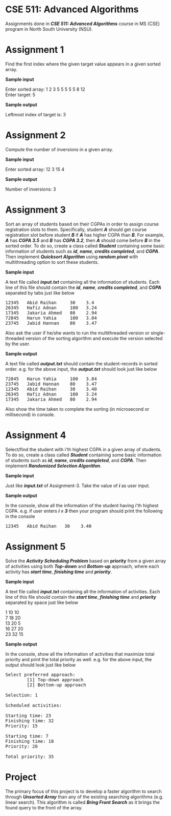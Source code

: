 # CSE 511: Advanced Algorithms
Assignments done in **_CSE 511: Advanced Algorithms_** course in MS (CSE) program in North South University (NSU).

# Assignment 1
Find the first index where the given target value appears in a given sorted array.

**Sample input**

Enter sorted array: 1 2 3 5 5 5 5 5 8 12  
Enter target: 5

**Sample output**

Leftmost index of target is: 3

# Assignment 2
Compute the number of inversions in a given array.

**Sample input**

Enter sorted array: 12 3 15 4

**Sample output**

Number of inversions: 3

# Assignment 3
Sort an array of students based on their CGPAs in order to assign course registration slots to them. Specifically, student **_A_** should get course registration slot before student **_B_** if **_A_** has higher CGPA than **_B_**.
For example, **_A_** has **_CGPA 3.5_** and **_B_** has **_CGPA 3.2_**, then **_A_** should come before **_B_** in the sorted order.
To do so, create a class called **_Student_** containing some basic information of students such as **_id_**, **_name_**, **_credits completed_**, and **_CGPA_**. Then implement **_Quicksort Algorithm_** using **_random pivot_** with multithreading option to sort these students.

**Sample input**

A text file called **_input.txt_** containing all the information of students. Each line of this file should contain the **_id_**, **_name_**, **_credits completed_**, and **_CGPA_** separated by tabs just like below

<pre>
12345   Abid Raihan     30    3.4
26345   Hafiz Adnan     100   3.24
17345   Jakaria Ahmed   80    2.94
72845   Harun Yahia     100   3.84
23745   Jabid Hannan    80    3.47
</pre>

Also ask the user if he/she wants to run the multithreaded version or single-threaded version of the sorting algorithm and execute the version selected by the user.

**Sample output**

A text file called **_output.txt_** should contain the student-records in sorted order. e.g. for the above input, the **_output.txt_** should look just like below

<pre>
72845   Harun Yahia     100   3.84
23745   Jabid Hannan    80    3.47
12345   Abid Raihan     30    3.40
26345   Hafiz Adnan     100   3.24
17345   Jakaria Ahmed   80    2.94
</pre>

Also show the time taken to complete the sorting (in microsecond or millisecond) in console.

# Assignment 4
Select/find the student with i'th highest CGPA in a given array of students. To do so, create a class called **_Student_** containing some basic information of students such as **_id_**, **_name_**, **_credits completed_**, and **_CGPA_**. Then implement **_Randomized Selection Algorithm_**.

**Sample input**

Just like **_input.txt_** of Assignment-3. Take the value of **_i_** as user input.

**Sample output**

In the console, show all the information of the student having i'th highest CGPA. e.g. if user enters **_i = 3_** then your program should print the following in the console

<pre>
12345   Abid Raihan   30    3.40
</pre>

# Assignment 5
Solve the **_Activity Scheduling Problem_** based on **priority** from a given array of activities using both **_Top-down_** and **_Bottom-up_** approach, where each activity has **_start time_**, **_finishing time_** and **_priority_**.

**Sample input**

A text file called **_input.txt_** containing all the information of activities. Each line of this file should contain the **_start time_**, **_finishing time_** and **_priority_** separated by space just like below

1 10 10  
7 18 20  
13 20 5  
16 27 20  
23 32 15  

**Sample output**

In the console, show all the information of activities that maximize total priority and print the total priority as well. e.g. for the above input, the output should look just like below

<pre>
Select preferred approach:
        [1] Top-down approach
        [2] Bottom-up approach

Selection: 1

Scheduled activities:

Starting time: 23
Finishing time: 32
Priority: 15

Starting time: 7
Finishing time: 18
Priority: 20

Total priority: 35
</pre>

# Project
The primary focus of this project is to develop a faster algorithm to search through **_Unsorted Array_** than any of the existing searching algorithms (e.g. linear search). This algorithm is called **_Bring Front Search_** as it brings the found query to the front of the array.
